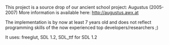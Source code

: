 This project is a source drop of our ancient school project: Augustus (2005-2007)
More information is available here: http://augustus.awx.at

The implementation is by now at least 7 years old and does not reflect programming skills
of the now experienced top developers/researchers ;)

It uses: freeglut, SDL 1.2, SDL_ttf for SDL 1.2